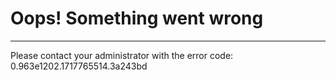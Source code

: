 Oops! Something went wrong
==========================

* * *

Please contact your administrator with the error code: 0.963e1202.1717765514.3a243bd